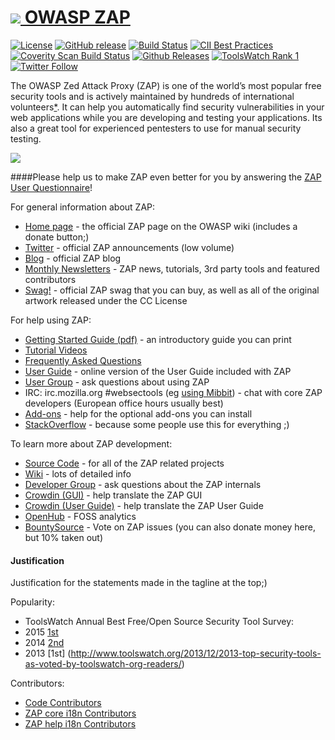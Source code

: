# [![](https://raw.githubusercontent.com/wiki/zaproxy/zaproxy/images/zap32x32.png) OWASP ZAP](https://www.owasp.org/index.php/ZAP)
[![License](https://img.shields.io/badge/license-Apache%202-4EB1BA.svg)](https://www.apache.org/licenses/LICENSE-2.0.html)
[![GitHub release](https://img.shields.io/github/release/zaproxy/zaproxy.svg)](https://github.com/zaproxy/zaproxy/wiki/Downloads)
[![Build Status](https://travis-ci.org/zaproxy/zaproxy.svg?branch=master)](https://travis-ci.org/zaproxy/zaproxy)
[![CII Best Practices](https://bestpractices.coreinfrastructure.org/projects/24/badge)](https://bestpractices.coreinfrastructure.org/projects/24)
[![Coverity Scan Build Status](https://scan.coverity.com/projects/5559/badge.svg)](https://scan.coverity.com/projects/zaproxy-zaproxy)
[![Github Releases](https://img.shields.io/github/downloads/zaproxy/zaproxy/latest/total.svg?maxAge=2592000)](https://zapbot.github.io/zap-mgmt-scripts/downloads.html)
[![ToolsWatch Rank 1](https://www.toolswatch.org/badges/toptools/rank1_2015.svg)](http://www.toolswatch.org/2016/02/2015-top-security-tools-as-voted-by-toolswatch-org-readers/)
[![Twitter Follow](https://img.shields.io/twitter/follow/zaproxy.svg?style=social&label=Follow&maxAge=2592000)](https://twitter.com/zaproxy)

The OWASP Zed Attack Proxy (ZAP) is one of the world’s most popular free security tools and is actively maintained by hundreds of international volunteers[*](#justification). It can help you automatically find security vulnerabilities in your web applications while you are developing and testing your applications. Its also a great tool for experienced pentesters to use for manual security testing.


[![](https://raw.githubusercontent.com/wiki/zaproxy/zaproxy/images/ZAP-Download.png)](https://github.com/zaproxy/zaproxy/wiki/Downloads)

####Please help us to make ZAP even better for you by answering the [ZAP User Questionnaire](https://docs.google.com/forms/d/1-k-vcj_sSxlil6XLxCFade-m-IQVeE2h9gduA-2ZPPA/viewform)!

For general information about ZAP:
  * [Home page](https://www.owasp.org/index.php/ZAP) - the official ZAP page on the OWASP wiki (includes a donate button;)
  * [Twitter](https://twitter.com/zaproxy)	- official ZAP announcements (low volume)
  * [Blog](https://zaproxy.blogspot.com/)	- official ZAP blog
  * [Monthly Newsletters](https://github.com/zaproxy/zaproxy/wiki/Newsletters) - ZAP news, tutorials, 3rd party tools and featured contributors
  * [Swag!](https://github.com/zaproxy/zap-swag) - official ZAP swag that you can buy, as well as all of the original artwork released under the CC License

For help using ZAP:
  * [Getting Started Guide (pdf)](https://github.com/zaproxy/zaproxy/releases/download/2.5.0/ZAPGettingStartedGuide-2.5.pdf) - an introductory guide you can print
  * [Tutorial Videos](https://www.youtube.com/playlist?list=PLEBitBW-Hlsv8cEIUntAO8st2UGhmrjUB)
  * [Frequently Asked Questions](https://github.com/zaproxy/zaproxy/wiki/FAQtoplevel)
  * [User Guide](https://github.com/zaproxy/zap-core-help/wiki) - online version of the User Guide included with ZAP
  * [User Group](https://groups.google.com/group/zaproxy-users) - ask questions about using ZAP
  * IRC: irc.mozilla.org #websectools (eg [using Mibbit](http://chat.mibbit.com/?server=irc.mozilla.org%3A%2B6697&channel=%23websectools)) - chat with core ZAP developers (European office hours usually best)
  * [Add-ons](https://github.com/zaproxy/zap-extensions/wiki) - help for the optional add-ons you can install
  * [StackOverflow](https://stackoverflow.com/questions/tagged/zap) - because some people use this for everything ;)

To learn more about ZAP development:
  * [Source Code](https://github.com/zaproxy) - for all of the ZAP related projects
  * [Wiki](https://github.com/zaproxy/zaproxy/wiki/Introduction) - lots of detailed info
  * [Developer Group](https://groups.google.com/group/zaproxy-develop) - ask questions about the ZAP internals
  * [Crowdin (GUI)](https://crowdin.com/project/owasp-zap) - help translate the ZAP GUI
  * [Crowdin (User Guide)](https://crowdin.com/project/owasp-zap-help) - help translate the ZAP User Guide
  * [OpenHub](https://www.openhub.net/p/zaproxy)	- FOSS analytics
  * [BountySource](https://www.bountysource.com/teams/zap/issues)	- Vote on ZAP issues (you can also donate money here, but 10% taken out)

#### Justification
Justification for the statements made in the tagline at the top;)

Popularity:
  * ToolsWatch Annual Best Free/Open Source Security Tool Survey: 
   * 2015 [1st](http://www.toolswatch.org/2016/02/2015-top-security-tools-as-voted-by-toolswatch-org-readers/)
   * 2014 [2nd](http://www.toolswatch.org/2015/01/2014-top-security-tools-as-voted-by-toolswatch-org-readers/)
   * 2013 [1st] (http://www.toolswatch.org/2013/12/2013-top-security-tools-as-voted-by-toolswatch-org-readers/)

Contributors:
  * [Code Contributors](https://www.openhub.net/p/zaproxy)
  * [ZAP core i18n Contributors](https://crowdin.com/project/owasp-zap)
  * [ZAP help i18n Contributors](https://crowdin.com/project/owasp-zap-help)
